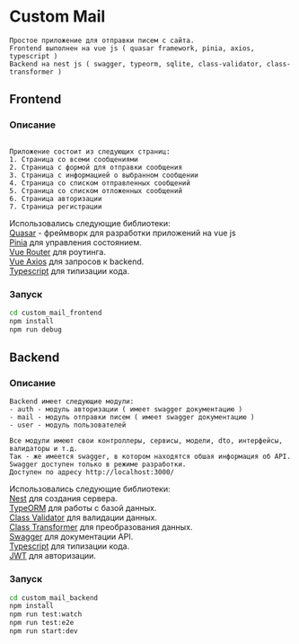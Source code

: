 # Custom Mail

```text
Простое приложение для отправки писем с сайта.
Frontend выполнен на vue js ( quasar framework, pinia, axios, typescript )
Backend на nest js ( swagger, typeorm, sqlite, class-validator, class-transformer )
```

## Frontend

### Описание

```text

Приложение состоит из следующих страниц:
1. Страница со всеми сообщениями
2. Страница с формой для отправки сообщения
3. Страница с информацией о выбранном сообщении
4. Страница со списком отправленных сообщений
5. Страница со списком отложенных сообщений
6. Страница авторизации
7. Страница регистрации

```
Использовались следующие библиотеки:  
[Quasar](https://quasar.dev/) - фреймворк для разработки приложений на vue js  
[Pinia](https://pinia.esm.dev/) для управления состоянием.  
[Vue Router](https://router.vuejs.org/) для роутинга.  
[Vue Axios](https://www.npmjs.com/package/vue-axios) для запросов к backend.  
[Typescript](https://www.typescriptlang.org/) для типизации кода.  

### Запуск

```bash
cd custom_mail_frontend
npm install
npm run debug
```

## Backend

### Описание
```text
Backend имеет следующие модули:
- auth - модуль авторизации ( имеет swagger документацию )
- mail - модуль отправки писем ( имеет swagger документацию )
- user - модуль пользователей 

Все модули имеют свои контроллеры, сервисы, модели, dto, интерфейсы, валидаторы и т.д.
Так - же имеется swagger, в котором находятся обшая информация об API.
Swagger доступен только в режиме разработки.
Доступен по адресу http://localhost:3000/

```
Использовались следующие библиотеки:  
[Nest](https://nestjs.com/) для создания сервера.  
[TypeORM](https://typeorm.io/#/) для работы с базой данных.  
[Class Validator](https://www.npmjs.com/package/@nestjs/class-validator/v/0.13.1) для валидации данных.  
[Class Transformer](https://www.npmjs.com/package/class-transformer) для преобразования данных.  
[Swagger](https://www.npmjs.com/package/@nestjs/swagger) для документации API.  
[Typescript](https://www.typescriptlang.org/) для типизации кода.  
[JWT](https://www.npmjs.com/package/jsonwebtoken) для авторизации.

### Запуск

```bash
cd custom_mail_backend
npm install
npm run test:watch
npm run test:e2e
npm run start:dev
```
